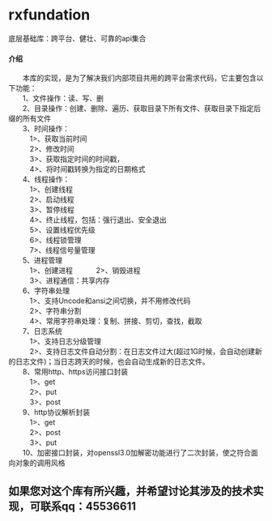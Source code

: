 # rxfundation
底层基础库：跨平台、健壮、可靠的api集合


#### 介绍
&emsp;&emsp;本库的实现，是为了解决我们内部项目共用的跨平台需求代码，它主要包含以下功能：   
&emsp;&emsp;1、文件操作：读、写、删  
&emsp;&emsp;2、目录操作：创建、删除、遍历、获取目录下所有文件、获取目录下指定后缀的所有文件   
&emsp;&emsp;3、时间操作：    
&emsp;&emsp;&emsp;1>、获取当前时间    
&emsp;&emsp;&emsp;2>、修改时间     
&emsp;&emsp;&emsp;3>、获取指定时间的时间戳，   
&emsp;&emsp;&emsp;4>、将时间戳转换为指定的日期格式   
&emsp;&emsp;4、线程操作：    
&emsp;&emsp;&emsp;1>、创建线程     
&emsp;&emsp;&emsp;2>、启动线程    
&emsp;&emsp;&emsp;3>、暂停线程   
&emsp;&emsp;&emsp;4>、终止线程，包括：强行退出、安全退出   
&emsp;&emsp;&emsp;5>、设置线程优先级   
&emsp;&emsp;&emsp;6>、线程锁管理   
&emsp;&emsp;&emsp;7>、线程信号量管理    
&emsp;&emsp;5、进程管理    
&emsp;&emsp;&emsp;1>、创建进程
&emsp;&emsp;&emsp;2>、销毁进程   
&emsp;&emsp;&emsp;3>、进程通信：共享内存   
&emsp;&emsp;6、字符串处理   
&emsp;&emsp;&emsp;1>、支持Uncode和ansi之间切换，并不用修改代码   
&emsp;&emsp;&emsp;2>、字符串分割   
&emsp;&emsp;&emsp;4>、常用字符串处理：复制、拼接、剪切，查找，截取   
&emsp;&emsp;7、日志系统   
&emsp;&emsp;&emsp;1>、支持日志分级管理   
&emsp;&emsp;&emsp;2>、支持日志文件自动分割：在日志文件过大(超过1G时候，会自动创建新的日志文件)；当日志跨天的时候，也会自动生成新的日志文件。    
&emsp;&emsp;8、常用http、https访问接口封装   
&emsp;&emsp;&emsp;1>、get    
&emsp;&emsp;&emsp;2>、put    
&emsp;&emsp;&emsp;3>、post    
&emsp;&emsp;9、http协议解析封装    
&emsp;&emsp;&emsp;1>、get     
&emsp;&emsp;&emsp;2>、post   
&emsp;&emsp;&emsp;3>、put   
&emsp;&emsp;10、加密接口封装，对openssl3.0加解密功能进行了二次封装，使之符合面向对象的调用风格    

##  如果您对这个库有所兴趣，并希望讨论其涉及的技术实现，可联系qq：45536611

